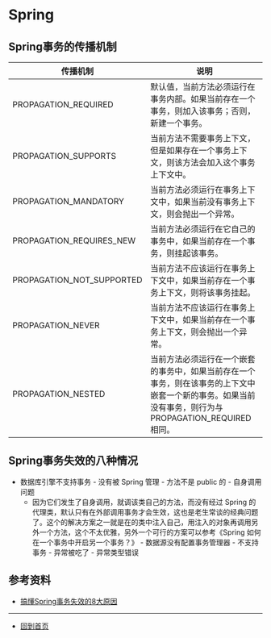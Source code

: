 # Spring

## Spring事务的传播机制
  |传播机制|说明|
  |---|---|
  |PROPAGATION_REQUIRED|默认值，当前方法必须运行在事务内部。如果当前存在一个事务，则加入该事务；否则，新建一个事务。
  |PROPAGATION_SUPPORTS|当前方法不需要事务上下文，但是如果存在一个事务上下文，则该方法会加入这个事务上下文中。
  |PROPAGATION_MANDATORY|当前方法必须运行在事务上下文中，如果当前没有事务上下文，则会抛出一个异常。
  |PROPAGATION_REQUIRES_NEW|当前方法必须运行在它自己的事务中，如果当前存在一个事务，则挂起该事务。
  |PROPAGATION_NOT_SUPPORTED|当前方法不应该运行在事务上下文中，如果当前存在一个事务上下文，则将该事务挂起。
  |PROPAGATION_NEVER|当前方法不应该运行在事务上下文中，如果当前存在一个事务上下文，则会抛出一个异常。
  |PROPAGATION_NESTED|当前方法必须运行在一个嵌套的事务中，如果当前存在一个事务，则在该事务的上下文中嵌套一个新的事务。如果当前没有事务，则行为与PROPAGATION_REQUIRED相同。

## Spring事务失效的八种情况
   - 数据库引擎不支持事务
    - 没有被 Spring 管理
    - 方法不是 public 的
    - 自身调用问题
      - 因为它们发生了自身调用，就调该类自己的方法，而没有经过 Spring 的代理类，默认只有在外部调用事务才会生效，这也是老生常谈的经典问题了。这个的解决方案之一就是在的类中注入自己，用注入的对象再调用另外一个方法，这个不太优雅，另外一个可行的方案可以参考《Spring 如何在一个事务中开启另一个事务？》
    - 数据源没有配置事务管理器
    - 不支持事务
    - 异常被吃了
    - 异常类型错误


## 参考资料
   - [搞懂Spring事务失效的8大原因](https://www.toutiao.com/a6779079083574690312/)

--- 

- [回到首页](../../README.md)